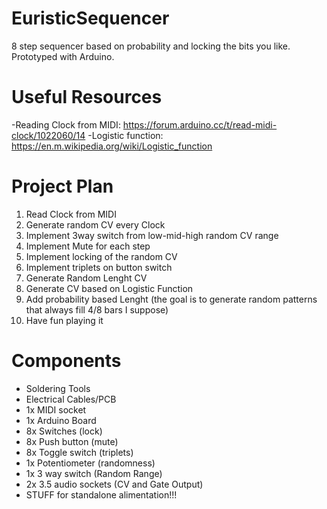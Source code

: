 # EuristicSequencer
8 step sequencer based on probability and locking the bits you like. Prototyped with Arduino.

# Useful Resources
-Reading Clock from MIDI:
https://forum.arduino.cc/t/read-midi-clock/1022060/14
-Logistic function:
https://en.m.wikipedia.org/wiki/Logistic_function

# Project Plan
1) Read Clock from MIDI
2) Generate random CV every Clock
3) Implement 3way switch from low-mid-high random CV range
4) Implement Mute for each step
5) Implement locking of the random CV
6) Implement triplets on button switch
7) Generate Random Lenght CV
8) Generate CV based on Logistic Function
9) Add probability based Lenght (the goal is to generate random patterns that always fill 4/8 bars I suppose)
10) Have fun playing it

# Components
- Soldering Tools
- Electrical Cables/PCB
- 1x MIDI socket
- 1x Arduino Board
- 8x Switches (lock)
- 8x Push button (mute)
- 8x Toggle switch (triplets)
- 1x Potentiometer (randomness)
- 1x 3 way switch (Random Range)
- 2x 3.5 audio sockets (CV and Gate Output)
- STUFF for standalone alimentation!!!


